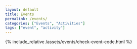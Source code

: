 ```yaml
---
layout: default
title: Events
permalink: /events/
categories: ["Events", "Activities"]
tags: ["event", "activity"]
---
```


{% include_relative /assets/events/check-event-code.html %}

